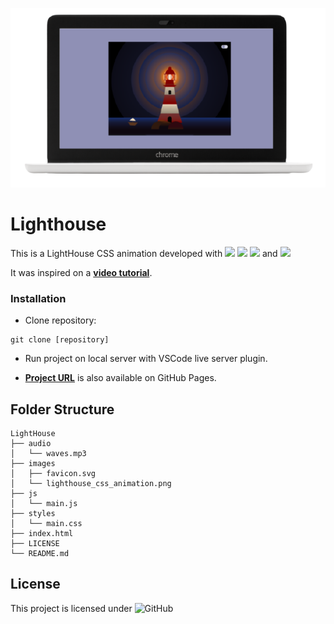 ![Lightroom](./images/lighthouse_css_animation.png)

# **Lighthouse**

This is a LightHouse CSS animation developed with [<img src = "https://img.shields.io/badge/-HTML5-E34F26?style=for-the-badge&logo=html5&logoColor=white">](https://html.spec.whatwg.org/) [<img src="https://img.shields.io/badge/-SASS-cc6699?style=for-the-badge&logo=sass&logoColor=ffffff">](https://sass-lang.com/)
[<img src = "https://img.shields.io/badge/-CSS3-1572B6?style=for-the-badge&logo=css3&logoColor=white">](https://www.w3.org/Style/CSS/) and [<img src = "https://img.shields.io/badge/-JavaScript-F7DF1E?style=for-the-badge&logo=javascript&logoColor=black">](https://www.ecma-international.org/ecma-262/)

It was inspired on a [**video tutorial**](https://www.youtube.com/watch?v=uzuqsxua89k).

### Installation

- Clone repository:

```
git clone [repository]
```

- Run project on local server with VSCode live server plugin.

- **[Project URL](https://anaguerraabaroa.github.io/lighthouse/)** is also available on GitHub Pages.

## **Folder Structure**

```
LightHouse
├── audio
│   └── waves.mp3
├── images
│   ├── favicon.svg
│   └── lighthouse_css_animation.png
├── js
│   └── main.js
├── styles
│   └── main.css
├── index.html
├── LICENSE
└── README.md
```

## **License**

This project is licensed under ![GitHub](https://img.shields.io/github/license/anaguerraabaroa/random-number?label=License&logo=MIT&style=for-the-badge)
